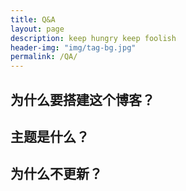 ```yaml
---
title: Q&A
layout: page
description: keep hungry keep foolish
header-img: "img/tag-bg.jpg"
permalink: /QA/
---
```


## 为什么要搭建这个博客？

## 主题是什么？

## 为什么不更新？
